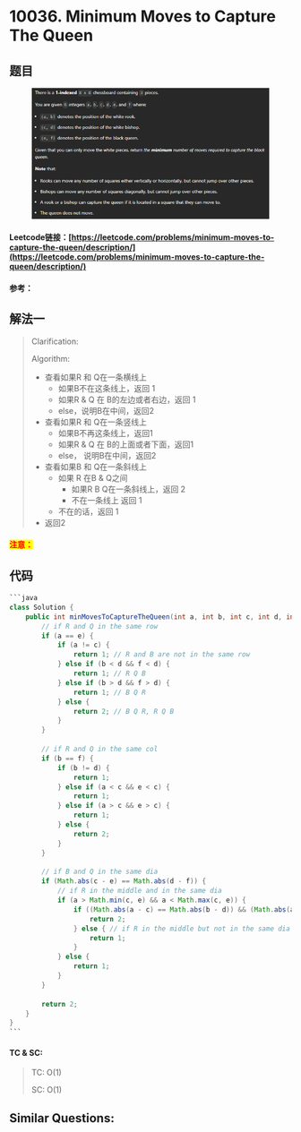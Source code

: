 # 10036. Minimum Moves to Capture The Queen

## 题目

<figure><img src=".gitbook/assets/image (1).png" alt=""><figcaption></figcaption></figure>

#### Leetcode链接：[https://leetcode.com/problems/minimum-moves-to-capture-the-queen/description/](https://leetcode.com/problems/minimum-moves-to-capture-the-queen/description/)

#### 参考：

## 解法一

> Clarification:&#x20;
>
> Algorithm:&#x20;
>
> * 查看如果R 和 Q在一条横线上
>   * 如果B不在这条线上，返回 1
>   * 如果R & Q 在 B的左边或者右边，返回 1
>   * else，说明B在中间，返回2
> * 查看如果R 和 Q在一条竖线上
>   * 如果B不再这条线上，返回1
>   * 如果R & Q 在 B的上面或者下面，返回1
>   * else， 说明B在中间，返回2
> * 查看如果B 和 Q在一条斜线上
>   * 如果 R 在B & Q之间
>     * 如果R B Q在一条斜线上，返回 2
>     * 不在一条线上 返回 1
>   * 不在的话，返回 1
> * 返回2

#### <mark style="color:red;">注意：</mark>

## 代码

````java
```java
class Solution {
    public int minMovesToCaptureTheQueen(int a, int b, int c, int d, int e, int f) {
        // if R and Q in the same row
        if (a == e) {
            if (a != c) {
                return 1; // R and B are not in the same row
            } else if (b < d && f < d) {
                return 1; // R Q B
            } else if (b > d && f > d) {
                return 1; // B Q R
            } else {
                return 2; // B Q R, R Q B
            }
        }

        // if R and Q in the same col
        if (b == f) {
            if (b != d) {
                return 1;
            } else if (a < c && e < c) {
                return 1;
            } else if (a > c && e > c) {
                return 1;
            } else {
                return 2;
            }
        }

        // if B and Q in the same dia
        if (Math.abs(c - e) == Math.abs(d - f)) {
            // if R in the middle and in the same dia
            if (a > Math.min(c, e) && a < Math.max(c, e)) {
                if ((Math.abs(a - c) == Math.abs(b - d)) && (Math.abs(a - e) == Math.abs(b - f))) {
                    return 2;
                } else { // if R in the middle but not in the same dia
                    return 1;
                }
            } else {
                return 1;
            }
        }

        return 2;
    }
}
```
````

#### TC & SC:&#x20;

> TC: O(1)
>
> SC: O(1)

## **Similar Questions:**&#x20;
